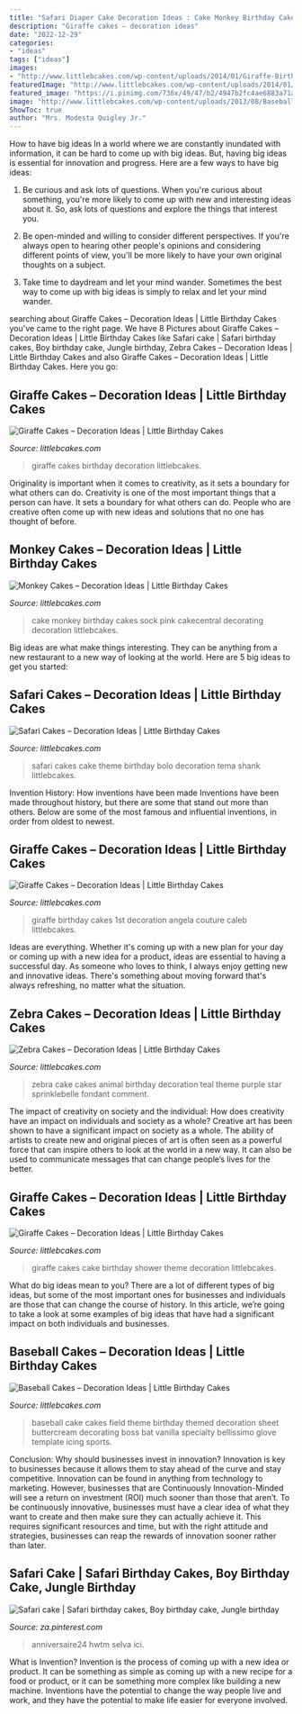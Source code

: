 ```yaml
---
title: "Safari Diaper Cake Decoration Ideas : Cake Monkey Birthday Cakes Sock Pink Cakecentral Decorating Decoration Littlebcakes"
description: "Giraffe cakes – decoration ideas"
date: "2022-12-29"
categories:
- "ideas"
tags: ["ideas"]
images:
- "http://www.littlebcakes.com/wp-content/uploads/2014/01/Giraffe-Birthday-Cakes.jpg"
featuredImage: "http://www.littlebcakes.com/wp-content/uploads/2014/01/Giraffe-Birthday-Cakes.jpg"
featured_image: "https://i.pinimg.com/736x/49/47/b2/4947b2fc4ae6883a71a0f0063302e427.jpg"
image: "http://www.littlebcakes.com/wp-content/uploads/2013/08/Baseball-Cakes.jpg"
ShowToc: true
author: "Mrs. Modesta Quigley Jr."
---
```



How to have big ideas
In a world where we are constantly inundated with information, it can be hard to come up with big ideas. But, having big ideas is essential for innovation and progress. Here are a few ways to have big ideas:
1) Be curious and ask lots of questions. When you're curious about something, you're more likely to come up with new and interesting ideas about it. So, ask lots of questions and explore the things that interest you.

2) Be open-minded and willing to consider different perspectives. If you're always open to hearing other people's opinions and considering different points of view, you'll be more likely to have your own original thoughts on a subject.

3) Take time to daydream and let your mind wander. Sometimes the best way to come up with big ideas is simply to relax and let your mind wander.

	

		
searching about Giraffe Cakes – Decoration Ideas | Little Birthday Cakes you've came to the right page. We have 8 Pictures about Giraffe Cakes – Decoration Ideas | Little Birthday Cakes like Safari cake | Safari birthday cakes, Boy birthday cake, Jungle birthday, Zebra Cakes – Decoration Ideas | Little Birthday Cakes and also Giraffe Cakes – Decoration Ideas | Little Birthday Cakes. Here you go:
		
    
## Giraffe Cakes – Decoration Ideas | Little Birthday Cakes

<img loading=lazy src="http://www.littlebcakes.com/wp-content/uploads/2014/01/Giraffe-Cakes-Pictures-867x1024.jpg" onerror="this.onerror=null;this.src='https://tse2.mm.bing.net/th?id=OIP.pQKwPWZWBalWIKXOqyopwQHaIv&amp;pid=15.1';" alt="Giraffe Cakes – Decoration Ideas | Little Birthday Cakes">

_Source: littlebcakes.com_

>giraffe cakes birthday decoration littlebcakes. 

	

Originality is important when it comes to creativity, as it sets a boundary for what others can do.
Creativity is one of the most important things that a person can have. It sets a boundary for what others can do. People who are creative often come up with new ideas and solutions that no one has thought of before.

    
## Monkey Cakes – Decoration Ideas | Little Birthday Cakes

<img loading=lazy src="http://www.littlebcakes.com/wp-content/uploads/2013/08/Monkey-Birthday-Cake-Ideas.jpg" onerror="this.onerror=null;this.src='https://tse4.mm.bing.net/th?id=OIP.XeJykh2ngrUDp7rYuvObBQHaJ4&amp;pid=15.1';" alt="Monkey Cakes – Decoration Ideas | Little Birthday Cakes">

_Source: littlebcakes.com_

>cake monkey birthday cakes sock pink cakecentral decorating decoration littlebcakes. 

	

Big ideas are what make things interesting. They can be anything from a new restaurant to a new way of looking at the world. Here are 5 big ideas to get you started: 

    
## Safari Cakes – Decoration Ideas | Little Birthday Cakes

<img loading=lazy src="http://www.littlebcakes.com/wp-content/uploads/2014/01/Baby-Safari-Cakes.jpg" onerror="this.onerror=null;this.src='https://tse4.mm.bing.net/th?id=OIP.LXyC_m789VZrx3beia89RQHaKY&amp;pid=15.1';" alt="Safari Cakes – Decoration Ideas | Little Birthday Cakes">

_Source: littlebcakes.com_

>safari cakes cake theme birthday bolo decoration tema shank littlebcakes. 

	

Invention History: How inventions have been made
Inventions have been made throughout history, but there are some that stand out more than others. Below are some of the most famous and influential inventions, in order from oldest to newest.

    
## Giraffe Cakes – Decoration Ideas | Little Birthday Cakes

<img loading=lazy src="http://www.littlebcakes.com/wp-content/uploads/2014/01/Giraffe-Birthday-Cakes.jpg" onerror="this.onerror=null;this.src='https://tse1.mm.bing.net/th?id=OIP.5toMp6W7d_J6zJsU12Mo9AHaJ4&amp;pid=15.1';" alt="Giraffe Cakes – Decoration Ideas | Little Birthday Cakes">

_Source: littlebcakes.com_

>giraffe birthday cakes 1st decoration angela couture caleb littlebcakes. 

	

Ideas are everything. Whether it's coming up with a new plan for your day or coming up with a new idea for a product, ideas are essential to having a successful day. As someone who loves to think, I always enjoy getting new and innovative ideas. There's something about moving forward that's always refreshing, no matter what the situation.

    
## Zebra Cakes – Decoration Ideas | Little Birthday Cakes

<img loading=lazy src="http://www.littlebcakes.com/wp-content/uploads/2014/01/Zebra-Cake-Pictures.jpg" onerror="this.onerror=null;this.src='https://tse4.mm.bing.net/th?id=OIP.Amx5WXNzzEtwMSk6dkhg8AHaJ4&amp;pid=15.1';" alt="Zebra Cakes – Decoration Ideas | Little Birthday Cakes">

_Source: littlebcakes.com_

>zebra cake cakes animal birthday decoration teal theme purple star sprinklebelle fondant comment. 

	

The impact of creativity on society and the individual: How does creativity have an impact on individuals and society as a whole?
Creative art has been shown to have a significant impact on society as a whole. The ability of artists to create new and original pieces of art is often seen as a powerful force that can inspire others to look at the world in a new way. It can also be used to communicate messages that can change people’s lives for the better.

    
## Giraffe Cakes – Decoration Ideas | Little Birthday Cakes

<img loading=lazy src="https://www.littlebcakes.com/wp-content/uploads/2014/01/Giraffe-Cake-Pictures.jpg" onerror="this.onerror=null;this.src='https://tse4.mm.bing.net/th?id=OIP.qTUJM5-YD-vRUw2bn1Bs0QHaLG&amp;pid=15.1';" alt="Giraffe Cakes – Decoration Ideas | Little Birthday Cakes">

_Source: littlebcakes.com_

>giraffe cakes cake birthday shower theme decoration littlebcakes. 

	

What do big ideas mean to you?
There are a lot of different types of big ideas, but some of the most important ones for businesses and individuals are those that can change the course of history. In this article, we’re going to take a look at some examples of big ideas that have had a significant impact on both individuals and businesses.

    
## Baseball Cakes – Decoration Ideas | Little Birthday Cakes

<img loading=lazy src="http://www.littlebcakes.com/wp-content/uploads/2013/08/Baseball-Cakes.jpg" onerror="this.onerror=null;this.src='https://tse1.mm.bing.net/th?id=OIP.yCXB0LuxrNNJ94LsHbvY-QHaFP&amp;pid=15.1';" alt="Baseball Cakes – Decoration Ideas | Little Birthday Cakes">

_Source: littlebcakes.com_

>baseball cake cakes field theme birthday themed decoration sheet buttercream decorating boss bat vanilla specialty bellissimo glove template icing sports. 

	

Conclusion: Why should businesses invest in innovation?
Innovation is key to businesses because it allows them to stay ahead of the curve and stay competitive. Innovation can be found in anything from technology to marketing. However, businesses that are Continuously Innovation-Minded will see a return on investment (ROI) much sooner than those that aren’t. To be continuously innovative, businesses must have a clear idea of what they want to create and then make sure they can actually achieve it. This requires significant resources and time, but with the right attitude and strategies, businesses can reap the rewards of innovation sooner rather than later.

    
## Safari Cake | Safari Birthday Cakes, Boy Birthday Cake, Jungle Birthday

<img loading=lazy src="https://i.pinimg.com/736x/49/47/b2/4947b2fc4ae6883a71a0f0063302e427.jpg" onerror="this.onerror=null;this.src='https://tse3.mm.bing.net/th?id=OIP.AtG5pO1mvnIJ4Hto3dlbHQHaKT&amp;pid=15.1';" alt="Safari cake | Safari birthday cakes, Boy birthday cake, Jungle birthday">

_Source: za.pinterest.com_

>anniversaire24 hwtm selva ici. 

	

What is Invention?
Invention is the process of coming up with a new idea or product. It can be something as simple as coming up with a new recipe for a food or product, or it can be something more complex like building a new machine. Inventions have the potential to change the way people live and work, and they have the potential to make life easier for everyone involved.

